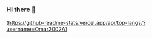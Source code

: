 ### Hi there 👋
[(https://github-readme-stats.vercel.app/api/top-langs/?username=Omar2002A)](https://github.com/anuraghazra/github-readme-stats)
<!--
**Omar2002A/Omar2002A** is a ✨ _special_ ✨ repository because its `README.md` (this file) appears on your GitHub profile.

Here are some ideas to get you started:

- 🔭 I’m currently working on ...
- 🌱 I’m currently learning ...
- 👯 I’m looking to collaborate on ...
- 🤔 I’m looking for help with ...
- 💬 Ask me about ...
- 📫 How to reach me: ...
- 😄 Pronouns: ...
- ⚡ Fun fact: ...
-->
